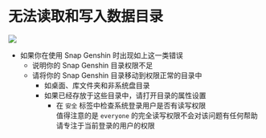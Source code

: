 # 无法读取和写入数据目录

![](https://image.snapgenshin.com/imgs/2022/03/e3777c4bfd84fc45.png)

- 如果你在使用 Snap Genshin 时出现如上这一类错误
  - 说明你的 Snap Genshin 目录权限不足
  - 请将你的 Snap Genshin 目录移动到权限正常的目录中
    - 如桌面、库文件夹和非系统盘目录
    - 如果已经存放于这些目录中，请打开目录的属性设置
      - 在 `安全` 标签中检查系统登录用户是否有读写权限  
        值得注意的是 `everyone` 的完全读写权限不会对该问题有任何帮助  
        请专注于当前登录的用户的权限